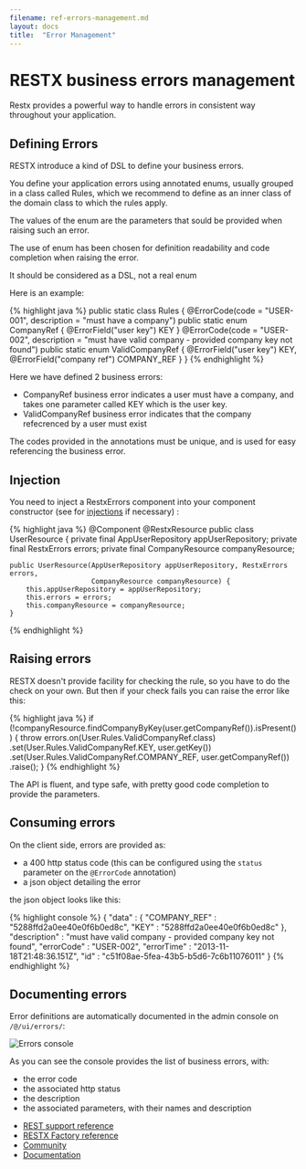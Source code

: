 ```yaml
---
filename: ref-errors-management.md
layout: docs
title:  "Error Management"
---
```

# RESTX business errors management

Restx provides a powerful way to handle errors in consistent way throughout your application.

## Defining Errors

RESTX introduce a kind of DSL to define your business errors.

You define your application errors using annotated enums, usually grouped in a class called Rules, which we recommend to define as an inner class of the domain class to which the rules apply.

The values of the enum are the parameters that sould be provided when raising such an error.

<div class="note">
<p>The use of enum has been chosen for definition readability and code completion when raising the error.</p>
<p>It should be considered as a DSL, not a real enum</p>
</div>

Here is an example:

{% highlight java %}
    public static class Rules {
        @ErrorCode(code = "USER-001", description = "must have a company")
        public static enum CompanyRef {
            @ErrorField("user key") KEY
        }
        @ErrorCode(code = "USER-002", description = "must have valid company - provided company key not found")
        public static enum ValidCompanyRef {
            @ErrorField("user key") KEY,
            @ErrorField("company ref") COMPANY_REF
        }
    }
{% endhighlight %}

Here we have defined 2 business errors:

- CompanyRef business error indicates a user must have a company, and takes one parameter called KEY which is the user key.
- ValidCompanyRef business error indicates that the company refecrenced by a user must exist

The codes provided in the annotations must be unique, and is used for easy referencing the business error.

## Injection

You need to inject a RestxErrors component into your component constructor (see for <a href="ref-factory.html">injections</a> if necessary) :

{% highlight java %}
@Component @RestxResource
public class UserResource {
    private final AppUserRepository appUserRepository;
    private final RestxErrors errors;
    private final CompanyResource companyResource;

    public UserResource(AppUserRepository appUserRepository, RestxErrors errors,
                        CompanyResource companyResource) {
        this.appUserRepository = appUserRepository;
        this.errors = errors;
        this.companyResource = companyResource;
    }
{% endhighlight %}

## Raising errors

RESTX doesn't provide facility for checking the rule, so you have to do the check on your own. But then if your check fails you can raise the error like this:

{% highlight java %}
if (!companyResource.findCompanyByKey(user.getCompanyRef()).isPresent()) {
     throw errors.on(User.Rules.ValidCompanyRef.class)
             .set(User.Rules.ValidCompanyRef.KEY, user.getKey())
             .set(User.Rules.ValidCompanyRef.COMPANY_REF, user.getCompanyRef())
             .raise();
}
{% endhighlight %}

The API is fluent, and type safe, with pretty good code completion to provide the parameters.

## Consuming errors

On the client side, errors are provided as:

- a 400 http status code (this can be configured using the `status` parameter on the `@ErrorCode` annotation)
- a json object detailing the error

the json object looks like this:

{% highlight console %}
{ "data" : { "COMPANY_REF" : "5288ffd2a0ee40e0f6b0ed8c",
      "KEY" : "5288ffd2a0ee40e0f6b0ed8c"
    },
  "description" : "must have valid company - provided company key not found",
  "errorCode" : "USER-002",
  "errorTime" : "2013-11-18T21:48:36.151Z",
  "id" : "c51f08ae-5fea-43b5-b5d6-7c6b11076011"
}
{% endhighlight %}

## Documenting errors

Error definitions are automatically documented in the admin console on `/@/ui/errors/`:

![Errors console](/images/docs/admin-errors.png)

As you can see the console provides the list of business errors, with:

- the error code
- the associated http status
- the description
- the associated parameters, with their names and description

<div class="go-next">
	<ul>
		<li><a href="ref-core.html"><i class="icon-cloud"> </i> REST support reference</a></li>
		<li><a href="ref-factory.html"><i class="icon-cogs"> </i> RESTX Factory reference</a></li>
		<li><a href="/community/"><i class="icon-beer"> </i> Community</a></li>
		<li><a href="/docs/"><i class="icon-book"> </i> Documentation</a></li>
	</ul>
</div>
